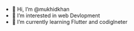 - 👋 Hi, I’m @mukhidkhan
- 👀 I’m interested in web Devlopment
- 🌱 I’m currently learning Flutter and codiglneter

<!---
mukhidkhan/mukhidkhan is a ✨ special ✨ repository because its `README.md` (this file) appears on your GitHub profile.
You can click the Preview link to take a look at your changes.
--->
